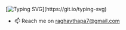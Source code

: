 [![Typing SVG](https://readme-typing-svg.demolab.com?font=Fira+Code&pause=1000&background=4CFF3A00&width=435&lines=Hey!+It's+Raghav+Thapa+Chhetri+here!)](https://git.io/typing-svg)
- 📫 Reach me on raghavthapa7@gmail.com

<!---
Raghav-Thapa/Raghav-Thapa is a ✨ special ✨ repository because its `README.md` (this file) appears on your GitHub profile.
You can click the Preview link to take a look at your changes.
--->
